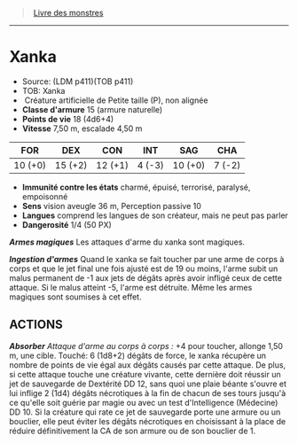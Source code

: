 ﻿> [Livre des monstres](tome_of_beasts_old.md)

---

# Xanka

- Source: (LDM p411)(TOB p411)
- TOB: Xanka
-  Créature artificielle de Petite taille (P), non alignée
- **Classe d'armure** 15 (armure naturelle)
- **Points de vie** 18 (4d6+4)
- **Vitesse** 7,50 m, escalade 4,50 m

|FOR|DEX|CON|INT|SAG|CHA|
|---|---|---|---|---|---|
|10 (+0)|15 (+2)|12 (+1)|4 (-3)|10 (+0)|7 (-2)|

- **Immunité contre les états** charmé, épuisé, terrorisé, paralysé, empoisonné
- **Sens** vision aveugle 36 m, Perception passive 10
- **Langues** comprend les langues de son créateur, mais ne peut pas parler
- **Dangerosité** 1/4 (50 PX)

**_Armes magiques_** Les attaques d'arme du xanka sont magiques.

**_Ingestion d'armes_** Quand le xanka se fait toucher par une arme de corps à corps et que le jet final une fois ajusté est de 19 ou moins, l'arme subit un malus permanent de -1 aux jets de dégâts après avoir infligé ceux de cette attaque. Si le malus atteint -5, l'arme est détruite. Même les armes magiques sont soumises à cet effet.

## ACTIONS

**_Absorber_** _Attaque d'arme au corps à corps :_ +4 pour toucher, allonge 1,50 m, une cible. Touché: 6 (1d8+2) dégâts de force, le xanka récupère un nombre de points de vie égal aux dégâts causés par cette attaque. De plus, si cette attaque touche une créature vivante, cette dernière doit réussir un jet de sauvegarde de Dextérité DD 12, sans quoi une plaie béante s'ouvre et lui inflige 2 (1d4) dégâts nécrotiques à la fin de chacun de ses tours jusqu'à ce qu'elle soit guérie par magie ou avec un test d'Intelligence (Médecine) DD 10. Si la créature qui rate ce jet de sauvegarde porte une armure ou un bouclier, elle peut éviter les dégâts nécrotiques en choisissant à la place de réduire définitivement la CA de son armure ou de son bouclier de 1.

